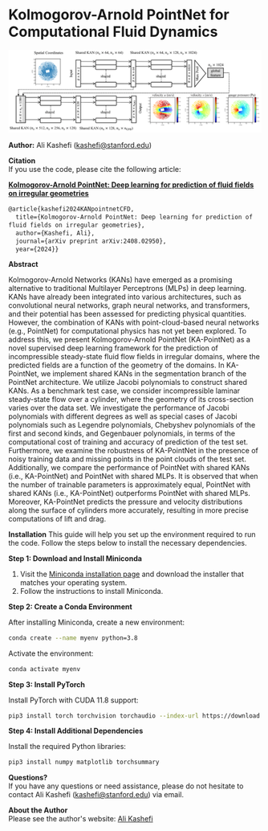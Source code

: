 # Kolmogorov-Arnold PointNet for Computational Fluid Dynamics
![pic](./PointNetKAN.png)

**Author:** Ali Kashefi (kashefi@stanford.edu) 

**Citation** <br>
If you use the code, please cite the following article: <br>

**[Kolmogorov-Arnold PointNet: Deep learning for prediction of fluid fields on irregular geometries](https://arxiv.org/abs/2408.02950)**

    @article{kashefi2024KANpointnetCFD,
      title={Kolmogorov-Arnold PointNet: Deep learning for prediction of fluid fields on irregular geometries},
      author={Kashefi, Ali},
      journal={arXiv preprint arXiv:2408.02950},
      year={2024}}

**Abstract** <be>

Kolmogorov-Arnold Networks (KANs) have emerged as a promising alternative to traditional Multilayer Perceptrons (MLPs) in deep learning. KANs have already been integrated into various architectures, such as convolutional neural networks, graph neural networks, and transformers, and their potential has been assessed for predicting physical quantities. However, the combination of KANs with point-cloud-based neural networks (e.g., PointNet) for computational physics has not yet been explored. To address this, we present Kolmogorov-Arnold PointNet (KA-PointNet) as a novel supervised deep learning framework for the prediction of incompressible steady-state fluid flow fields in irregular domains, where the predicted fields are a function of the geometry of the domains. In KA-PointNet, we implement shared KANs in the segmentation branch of the PointNet architecture. We utilize Jacobi polynomials to construct shared KANs. As a benchmark test case, we consider incompressible laminar steady-state flow over a cylinder, where the geometry of its cross-section varies over the data set. We investigate the performance of Jacobi polynomials with different degrees as well as special cases of Jacobi polynomials such as Legendre polynomials, Chebyshev polynomials of the first and second kinds, and Gegenbauer polynomials, in terms of the computational cost of training and accuracy of prediction of the test set. Furthermore, we examine the robustness of KA-PointNet in the presence of noisy training data and missing points in the point clouds of the test set. Additionally, we compare the performance of PointNet with shared KANs (i.e., KA-PointNet) and PointNet with shared MLPs. It is observed that when the number of trainable parameters is approximately equal, PointNet with shared KANs (i.e., KA-PointNet) outperforms PointNet with shared MLPs. Moreover, KA-PointNet predicts the pressure and velocity distributions along the surface of cylinders more accurately, resulting in more precise computations of lift and drag.

**Installation** <be>
This guide will help you set up the environment required to run the code. Follow the steps below to install the necessary dependencies.

**Step 1: Download and Install Miniconda**

1. Visit the [Miniconda installation page](https://docs.conda.io/en/latest/miniconda.html) and download the installer that matches your operating system.
2. Follow the instructions to install Miniconda.

**Step 2: Create a Conda Environment**

After installing Miniconda, create a new environment:

```bash
conda create --name myenv python=3.8
```

Activate the environment:

```bash
conda activate myenv
```

**Step 3: Install PyTorch**

Install PyTorch with CUDA 11.8 support:

```bash
pip3 install torch torchvision torchaudio --index-url https://download.pytorch.org/whl/cu118
```

**Step 4: Install Additional Dependencies**

Install the required Python libraries:

```bash
pip3 install numpy matplotlib torchsummary
```

**Questions?** <br>
If you have any questions or need assistance, please do not hesitate to contact Ali Kashefi (kashefi@stanford.edu) via email. 

**About the Author** <br>
Please see the author's website: [Ali Kashefi](https://web.stanford.edu/~kashefi/) 
